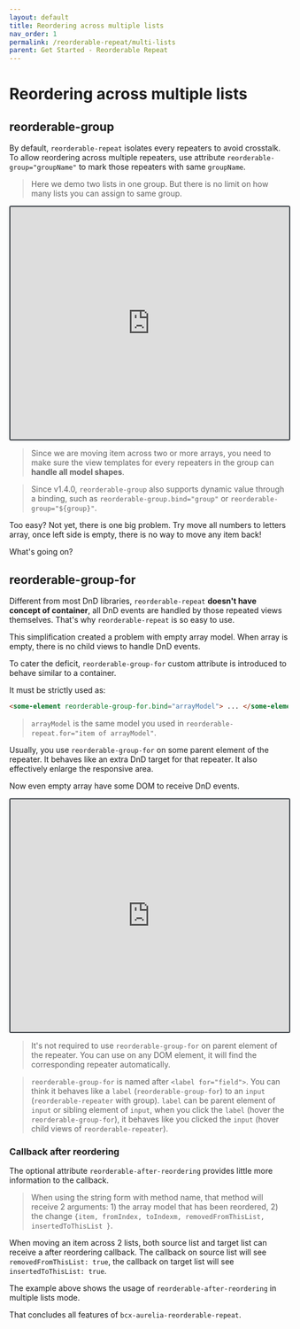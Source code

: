 ```yaml
---
layout: default
title: Reordering across multiple lists
nav_order: 1
permalink: /reorderable-repeat/multi-lists
parent: Get Started - Reorderable Repeat
---
```


# Reordering across multiple lists

## reorderable-group

By default, `reorderable-repeat` isolates every repeaters to avoid crosstalk. To allow reordering across multiple repeaters, use attribute `reorderable-group="groupName"` to mark those repeaters with same `groupName`.

> Here we demo two lists in one group. But there is no limit on how many lists you can assign to same group.

<iframe style="width: 100%; height: 420px; border: 2px solid #343a40; border-radius: 3px;" loading="lazy" src="https://gist.dumber.app/?gist=d239d878d3cf6d0d18abb99322a3ccfb&open=src%2Fcontainer.html&open=src%2Fcontainer.js"></iframe>

> Since we are moving item across two or more arrays, you need to make sure the view templates for every repeaters in the group can **handle all model shapes**.

> Since v1.4.0, `reorderable-group` also supports dynamic value through a binding, such as `reorderable-group.bind="group"` or `reorderable-group="${group}"`.

Too easy? Not yet, there is one big problem. Try move all numbers to letters array, once left side is empty, there is no way to move any item back!

What's going on?

## reorderable-group-for

Different from most DnD libraries, `reorderable-repeat` **doesn't have concept of container**, all DnD events are handled by those repeated views themselves. That's why `reorderable-repeat` is so easy to use.

This simplification created a problem with empty array model. When array is empty, there is no child views to handle DnD events.

To cater the deficit, `reorderable-group-for` custom attribute is introduced to behave similar to a container.

It must be strictly used as:

```html
<some-element reorderable-group-for.bind="arrayModel"> ... </some-element>
```

> `arrayModel` is the same model you used in `reorderable-repeat.for="item of arrayModel"`.

Usually, you use `reorderable-group-for` on some parent element of the repeater. It behaves like an extra DnD target for that repeater. It also effectively enlarge the responsive area.

Now even empty array have some DOM to receive DnD events.

<iframe style="width: 100%; height: 420px; border: 2px solid #343a40; border-radius: 3px;" loading="lazy" src="https://gist.dumber.app/?gist=00567d4a038f06f7e5ac87e3662287aa&open=src%2Fcontainer.html&open=src%2Fcontainer.js"></iframe>

> It's not required to use `reorderable-group-for` on parent element of the repeater. You can use on any DOM element, it will find the corresponding repeater automatically.

> `reorderable-group-for` is named after `<label for="field">`. You can think it behaves like a `label` (`reorderable-group-for`) to an `input` (`reorderable-repeater` with group). `label` can be parent element of `input` or sibling element of `input`, when you click the `label` (hover the `reorderable-group-for`), it behaves like you clicked the `input` (hover child views of `reorderable-repeater`).

### Callback after reordering

The optional attribute `reorderable-after-reordering` provides little more information to the callback.

> When using the string form with method name, that method will receive 2 arguments: 1) the array model that has been reordered, 2) the change `{item, fromIndex, toIndexm, removedFromThisList, insertedToThisList }`.

When moving an item across 2 lists, both source list and target list can receive a after reordering callback. The callback on source list will see `removedFromThisList: true`, the callback on target list will see `insertedToThisList: true`.

The example above shows the usage of `reorderable-after-reordering` in multiple lists mode.

That concludes all features of `bcx-aurelia-reorderable-repeat`.
